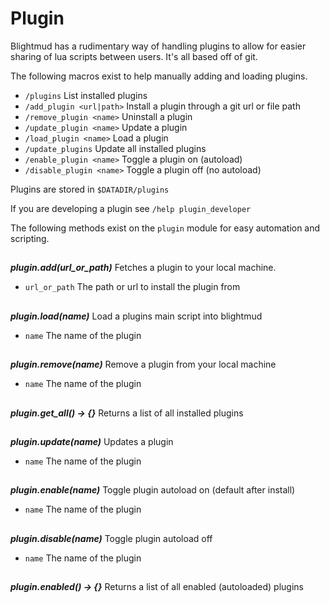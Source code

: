 # Plugin

Blightmud has a rudimentary way of handling plugins to allow for easier sharing
of lua scripts between users. It's all based off of git.

The following macros exist to help manually adding and loading plugins.

- `/plugins`                    List installed plugins
- `/add_plugin <url|path>`      Install a plugin through a git url or file path
- `/remove_plugin <name>`       Uninstall a plugin
- `/update_plugin <name>`       Update a plugin
- `/load_plugin <name>`         Load a plugin
- `/update_plugins`             Update all installed plugins
- `/enable_plugin <name>`       Toggle a plugin on (autoload)
- `/disable_plugin <name>`      Toggle a plugin off (no autoload)

Plugins are stored in `$DATADIR/plugins`

If you are developing a plugin see `/help plugin_developer`

The following methods exist on the `plugin` module for easy automation and
scripting.

##

***plugin.add(url_or_path)***
Fetches a plugin to your local machine.

- `url_or_path`     The path or url to install the plugin from

##

***plugin.load(name)***
Load a plugins main script into blightmud

- `name`    The name of the plugin

##

***plugin.remove(name)***
Remove a plugin from your local machine

- `name`    The name of the plugin

##

***plugin.get_all() -> {}***
Returns a list of all installed plugins

##

***plugin.update(name)***
Updates a plugin

- `name`    The name of the plugin

##

***plugin.enable(name)***
Toggle plugin autoload on (default after install)

- `name`    The name of the plugin

##

***plugin.disable(name)***
Toggle plugin autoload off

- `name`    The name of the plugin

##

***plugin.enabled() -> {}***
Returns a list of all enabled (autoloaded) plugins
